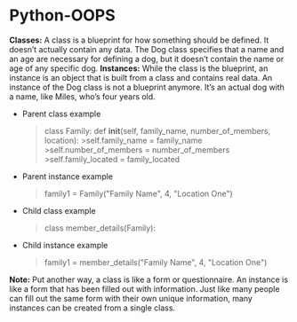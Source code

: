 # Python-OOPS

**Classes:** A class is a blueprint for how something should be defined. It doesn’t actually contain any data. The Dog class specifies that a name and an age are necessary for defining a dog, but it doesn’t contain the name or age of any specific dog.
**Instances:** While the class is the blueprint, an instance is an object that is built from a class and contains real data. An instance of the Dog class is not a blueprint anymore. It’s an actual dog with a name, like Miles, who’s four years old.
- Parent class example
  >class Family:
    >def __init__(self, family_name, number_of_members, location):
        >self.family_name = family_name
        >self.number_of_members = number_of_members
        >self.family_located = family_located
- Parent instance example
  > family1 = Family("Family Name", 4, "Location One")
- Child class example
  >class member_details(Family):
- Child instance example
  > family1 = member_details("Family Name", 4, "Location One")

**Note:** Put another way, a class is like a form or questionnaire. An instance is like a form that has been filled out with information. Just like many people can fill out the same form with their own unique information, many instances can be created from a single class.

